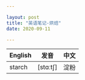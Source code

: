 ```yaml
---

layout: post
title: "英语笔记-烘焙"
date: 2020-09-11

---
```



| English | 发音 | 中文 |
| --- | --- | --- |
| starch | [stɑːtʃ] | 淀粉 |
